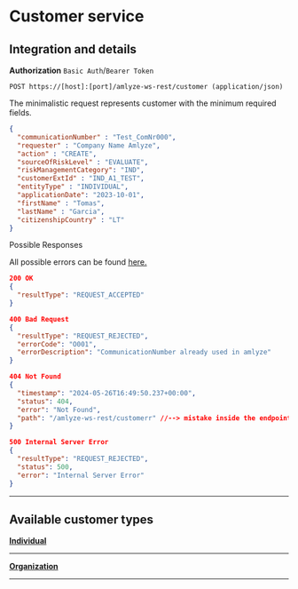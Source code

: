 # Customer service

## Integration and details

<!-- Swagger Ui `GET https://[host]:[port]/swagger-ui/` (in progress) -->

**Authorization** `Basic Auth`/`Bearer Token`

`POST https://[host]:[port]/amlyze-ws-rest/customer (application/json)`

The minimalistic request represents customer with the minimum required fields.
```json lines
{
  "communicationNumber" : "Test_ComNr000",
  "requester" : "Company Name Amlyze",
  "action" : "CREATE",
  "sourceOfRiskLevel" : "EVALUATE",
  "riskManagementCategory": "IND",
  "customerExtId" : "IND_A1_TEST",
  "entityType" : "INDIVIDUAL",
  "applicationDate": "2023-10-01",
  "firstName" : "Tomas",
  "lastName" : "Garcia",
  "citizenshipCountry" : "LT"
}
```
Possible Responses

All possible errors can be found [<u>here.</u>](possibleErrors.md)

```json lines
200 OK
{
  "resultType": "REQUEST_ACCEPTED"
}

400 Bad Request
{
  "resultType": "REQUEST_REJECTED",
  "errorCode": "O001",
  "errorDescription": "CommunicationNumber already used in amlyze"
}

404 Not Found
{
  "timestamp": "2024-05-26T16:49:50.237+00:00",
  "status": 404,
  "error": "Not Found",
  "path": "/amlyze-ws-rest/customerr" //--> mistake inside the endpoint
}

500 Internal Server Error
{
  "resultType": "REQUEST_REJECTED",
  "status": 500,
  "error": "Internal Server Error"
}
```

------

## Available customer types

[<b>Individual</b>](./individual/fields.md)

---
[<b>Organization</b>](./organization/fields.md)

---
